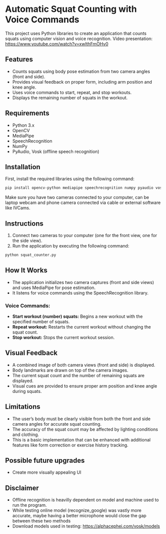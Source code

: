 
# Automatic Squat Counting with Voice Commands

This project uses Python libraries to create an application that counts squats using computer vision and voice recognition.
Video presentation: https://www.youtube.com/watch?v=xwIthFmOHv0

## Features
- Counts squats using body pose estimation from two camera angles (front and side).
- Provides visual feedback on proper form, including arm position and knee angle.
- Uses voice commands to start, repeat, and stop workouts.
- Displays the remaining number of squats in the workout.

## Requirements
- Python 3.x
- OpenCV
- MediaPipe
- SpeechRecognition
- NumPy
- PyAudio, Vosk (offline speech recognition)

## Installation

First, install the required libraries using the following command:

```bash
pip install opencv-python mediapipe speechrecognition numpy pyaudio vosk
```

Make sure you have two cameras connected to your computer, can be laptop webcam and phone camera connected via cable or external software like IVCams.

## Instructions

1. Connect two cameras to your computer (one for the front view, one for the side view).
2. Run the application by executing the following command:

```bash
python squat_counter.py
```

## How It Works

- The application initializes two camera captures (front and side views) and uses MediaPipe for pose estimation.
- It listens for voice commands using the SpeechRecognition library.

### Voice Commands:
- **Start workout (number) squats:** Begins a new workout with the specified number of squats.
- **Repeat workout:** Restarts the current workout without changing the squat count.
- **Stop workout:** Stops the current workout session.

## Visual Feedback

- A combined image of both camera views (front and side) is displayed.
- Body landmarks are drawn on top of the camera images.
- The current squat count and the number of remaining squats are displayed.
- Visual cues are provided to ensure proper arm position and knee angle during squats.

## Limitations
- The user’s body must be clearly visible from both the front and side camera angles for accurate squat counting.
- The accuracy of the squat count may be affected by lighting conditions and clothing.
- This is a basic implementation that can be enhanced with additional features like form correction or exercise history tracking.

## Possible future upgrades
- Create more visually appealing UI

## Disclaimer
- Offline recognition is heavilly dependent on model and machine used to run the program.
- While testing online model (recognize_google) was vastly more accurate, maybe having a better microphone would close the gap between these two methods
- Download models used in testing: https://alphacephei.com/vosk/models
